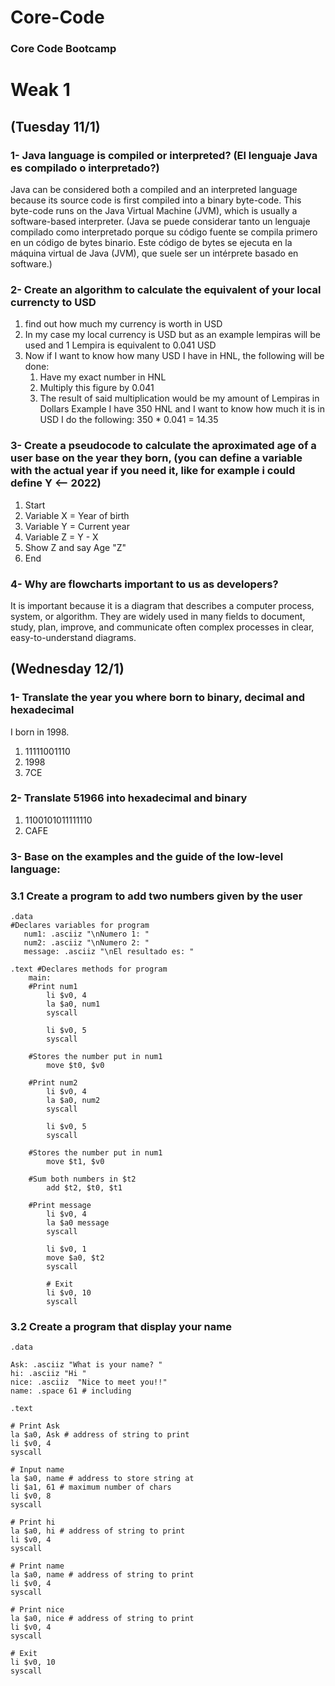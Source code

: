 # Core-Code
### Core Code Bootcamp


# Weak 1
## (Tuesday 11/1)
### 1- Java language is compiled or interpreted? (El lenguaje Java es compilado o interpretado?) ###
Java can be considered both a compiled and an interpreted language because its source code is first compiled into a binary byte-code. This byte-code runs on the Java Virtual Machine (JVM), which is usually a software-based interpreter. (Java se puede considerar tanto un lenguaje compilado como interpretado porque su código fuente se compila primero en un código de bytes binario. Este código de bytes se ejecuta en la máquina virtual de Java (JVM), que suele ser un intérprete basado en software.)
### 2- Create an algorithm to calculate the equivalent of your local currencty to USD ##
1. find out how much my currency is worth in USD
2. In my case my local currency is USD but as an example lempiras will be used and 1 Lempira is equivalent to 0.041 USD
3. Now if I want to know how many USD I have in HNL, the following will be done:
   1. Have my exact number in HNL
   2. Multiply this figure by 0.041
   3. The result of said multiplication would be my amount of Lempiras in Dollars
Example
I have 350 HNL and I want to know how much it is in USD I do the following:
350 * 0.041 = 14.35

### 3- Create a pseudocode to calculate the aproximated age of a user base on the year they born, (you can define a variable with the actual year if you need it, like for example i could define Y <-- 2022) ##
1. Start
2. Variable X = Year of birth
3. Variable Y = Current year
4. Variable Z = Y - X
5. Show Z and say Age "Z"
6. End
### 4- Why are flowcharts important to us as developers? ##
It is important because it is a diagram that describes a computer process, system, or algorithm. They are widely used in many fields to document, study, plan, improve, and communicate often complex processes in clear, easy-to-understand diagrams.
## ##
## (Wednesday 12/1)
### 1- Translate the year you where born to binary, decimal and hexadecimal ###
I born in 1998.
1. 11111001110
2. 1998
3. 7CE
### 2- Translate 51966 into hexadecimal and binary ###
1. 1100101011111110
2. CAFE
### 3- Base on the examples and the guide of the low-level language: ###

### 3.1 Create a program to add two numbers given by the user ###
```
.data
#Declares variables for program
   num1: .asciiz "\nNumero 1: " 
   num2: .asciiz "\nNumero 2: "
   message: .asciiz "\nEl resultado es: "
   
.text #Declares methods for program
	main:
	#Print num1
		li $v0, 4
		la $a0, num1
		syscall
		
		li $v0, 5
		syscall
		
	#Stores the number put in num1
		move $t0, $v0
		
	#Print num2	
		li $v0, 4
		la $a0, num2
		syscall
		
		li $v0, 5
		syscall
		
	#Stores the number put in num1		
		move $t1, $v0

	#Sum both numbers in $t2	
		add $t2, $t0, $t1

	#Print message
		li $v0, 4
		la $a0 message
		syscall

		li $v0, 1
		move $a0, $t2
		syscall
		
		# Exit
		li $v0, 10
		syscall
```
### 3.2 Create a program that display your name ###
```
.data

Ask: .asciiz "What is your name? " 
hi: .asciiz "Hi "
nice: .asciiz  "Nice to meet you!!"
name: .space 61 # including 

.text

# Print Ask
la $a0, Ask # address of string to print
li $v0, 4
syscall

# Input name
la $a0, name # address to store string at
li $a1, 61 # maximum number of chars 
li $v0, 8
syscall

# Print hi
la $a0, hi # address of string to print
li $v0, 4
syscall

# Print name
la $a0, name # address of string to print
li $v0, 4
syscall

# Print nice
la $a0, nice # address of string to print
li $v0, 4
syscall

# Exit
li $v0, 10
syscall
```
